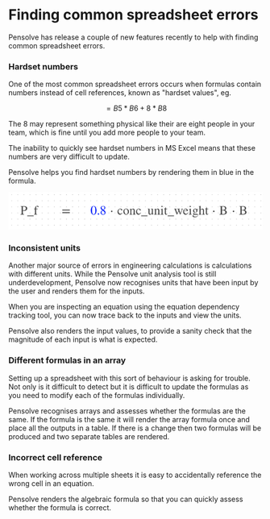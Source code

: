 Finding common spreadsheet errors
=================================

Pensolve has release a couple of new features recently to help with finding common spreadsheet errors.

### Hardset numbers
One of the most common spreadsheet errors occurs when formulas contain numbers instead of cell references, known as "hardset values", eg.

$$ = B5*B6 + 8*B8$$

The 8 may represent something physical like their are eight people in your team, which is fine until you add more people to your team.

The inability to quickly see hardset numbers in MS Excel means that these numbers are very difficult to update.

Pensolve helps you find hardset numbers by rendering them in blue in the formula.

![Picture showing hardset number highlighting](/public/hardset_highlighting.png)

### Inconsistent units

Another major source of errors in engineering calculations is calculations with different units. 
While the Pensolve unit analysis tool is still underdevelopment, Pensolve now recognises units that have been input by the user and renders them for the inputs.

When you are inspecting an equation using the equation dependency tracking tool, you can now trace back to the inputs and view the units.

Pensolve also renders the input values, to provide a sanity check that the magnitude of each input is what is expected.

### Different formulas in an array

Setting up a spreadsheet with this sort of behaviour is asking for trouble. Not only is it difficult to detect but it is difficult to update the formulas as you need to modify each of the formulas individually.

Pensolve recognises arrays and assesses whether the formulas are the same. 
If the formula is the same it will render the array formula once and place all the outputs in a table. 
If there is a change then two formulas will be produced and two separate tables are rendered.

### Incorrect cell reference

When working across multiple sheets it is easy to accidentally reference the wrong cell in an equation.

Pensolve renders the algebraic formula so that you can quickly assess whether the formula is correct.
